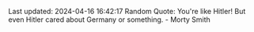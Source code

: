 Last updated: 2024-04-16 16:42:17
Random Quote: You're like Hitler! But even Hitler cared about Germany or something. - Morty Smith